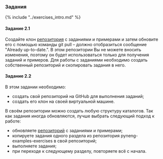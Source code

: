 ### Задания

{% include "../exercises_intro.md" %}

#### Задание 2.1

Создайте клон [репозитория](https://github.com/natenka/pyneng-examples-exercises) с заданиями и примерами и затем обновите его с помощью команды git pull – должно отобразиться сообщение "Already up-to-date.". В этом репозитории Вы не можете вносить изменения, поэтому он будет использоваться только для получения заданий и примеров. Для работы с заданиями необходимо создать собственный репозиторий и скопировать задания в него.

#### Задание 2.2

В этом задании необходимо:

* создать свой репозиторий на GitHub для выполнения заданий;
* создать его клон на своей виртуальной машине.

В своём репозитории можно создать любую структуру каталогов. Так как задания иногда обновляются, лучше выбрать следующий подход к работе:

* обновляете [репозиторий](https://github.com/natenka/pyneng-examples-exercises) с заданиями и примерами;
* копируете задания одного раздела из репозитория pyneng-examples-exercises в свой репозиторий;
* выполняете задания;
* при переходе к следующему разделу, повторяете всё с начала.
